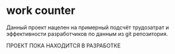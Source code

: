 # work counter

Данный проект нацелен на примерный подсчёт трудозатрат
и эффективности разработчиков по данным из git репозитория.

ПРОЕКТ ПОКА НАХОДИТСЯ В РАЗРАБОТКЕ
